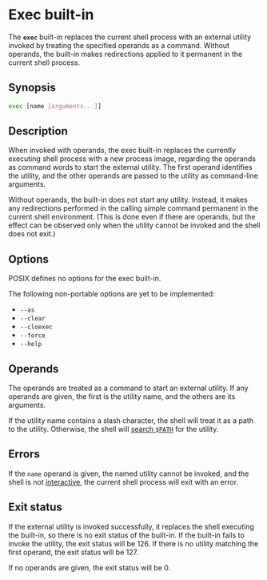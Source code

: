 # Exec built-in

The **`exec`** built-in replaces the current shell process with an external
utility invoked by treating the specified operands as a command. Without
operands, the built-in makes redirections applied to it permanent in the
current shell process.

## Synopsis

```sh
exec [name [arguments...]]
```

## Description

When invoked with operands, the exec built-in replaces the currently
executing shell process with a new process image, regarding the operands as
command words to start the external utility. The first operand identifies
the utility, and the other operands are passed to the utility as
command-line arguments.

Without operands, the built-in does not start any utility. Instead, it makes
any redirections performed in the calling simple command permanent in the
current shell environment. (This is done even if there are operands, but the
effect can be observed only when the utility cannot be invoked and the shell
does not exit.)

## Options

POSIX defines no options for the exec built-in.

The following non-portable options are yet to be implemented:

- `--as`
- `--clear`
- `--cloexec`
- `--force`
- `--help`

## Operands

The operands are treated as a command to start an external utility.
If any operands are given, the first is the utility name, and the others are
its arguments.

If the utility name contains a slash character, the shell will treat it as a
path to the utility.
Otherwise, the shell will [search `$PATH`](../language/commands/simple.md#command-search) for the utility.

## Errors

If the `name` operand is given, the named utility cannot be invoked, and the shell is not [interactive](../interactive/index.html), the current shell process will exit with an error.

## Exit status

If the external utility is invoked successfully, it replaces the shell
executing the built-in, so there is no exit status of the built-in.
If the built-in fails to invoke the utility, the exit status will be 126.
If there is no utility matching the first operand, the exit status will be
127.

If no operands are given, the exit status will be 0.
